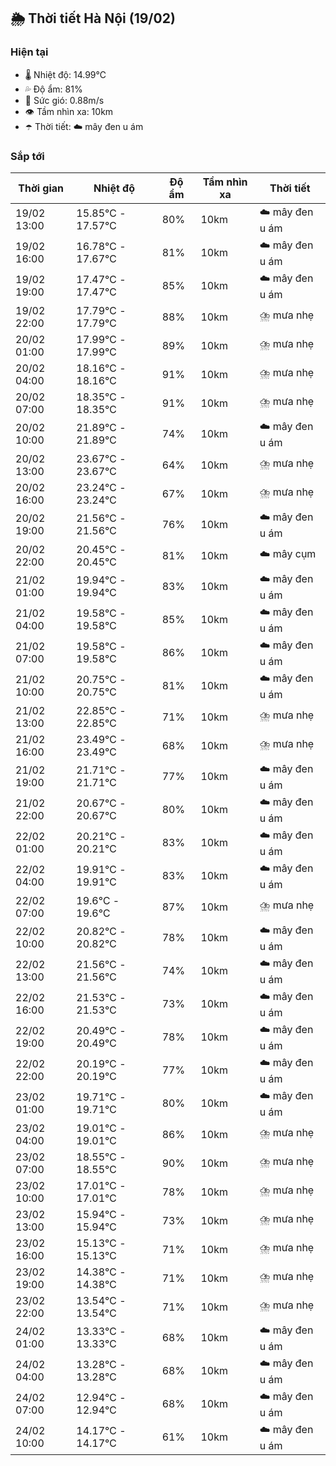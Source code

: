 ## 🌦️ Thời tiết Hà Nội (19/02)

### Hiện tại

- 🌡️ Nhiệt độ: 14.99℃
- 💦 Độ ẩm: 81%
- 💨 Sức gió: 0.88m/s
- 👁️ Tầm nhìn xa: 10km
- ☂️ Thời tiết: ☁️ mây đen u ám

### Sắp tới

| Thời gian | Nhiệt độ | Độ ẩm | Tầm nhìn xa | Thời tiết |
| --- | --- | --- | --- | --- |
| 19/02 13:00 | 15.85℃ - 17.57℃ | 80% | 10km | ☁️ mây đen u ám |
| 19/02 16:00 | 16.78℃ - 17.67℃ | 81% | 10km | ☁️ mây đen u ám |
| 19/02 19:00 | 17.47℃ - 17.47℃ | 85% | 10km | ☁️ mây đen u ám |
| 19/02 22:00 | 17.79℃ - 17.79℃ | 88% | 10km | ⛈️ mưa nhẹ |
| 20/02 01:00 | 17.99℃ - 17.99℃ | 89% | 10km | ⛈️ mưa nhẹ |
| 20/02 04:00 | 18.16℃ - 18.16℃ | 91% | 10km | ⛈️ mưa nhẹ |
| 20/02 07:00 | 18.35℃ - 18.35℃ | 91% | 10km | ⛈️ mưa nhẹ |
| 20/02 10:00 | 21.89℃ - 21.89℃ | 74% | 10km | ☁️ mây đen u ám |
| 20/02 13:00 | 23.67℃ - 23.67℃ | 64% | 10km | ⛈️ mưa nhẹ |
| 20/02 16:00 | 23.24℃ - 23.24℃ | 67% | 10km | ⛈️ mưa nhẹ |
| 20/02 19:00 | 21.56℃ - 21.56℃ | 76% | 10km | ☁️ mây đen u ám |
| 20/02 22:00 | 20.45℃ - 20.45℃ | 81% | 10km | ☁️ mây cụm |
| 21/02 01:00 | 19.94℃ - 19.94℃ | 83% | 10km | ☁️ mây đen u ám |
| 21/02 04:00 | 19.58℃ - 19.58℃ | 85% | 10km | ☁️ mây đen u ám |
| 21/02 07:00 | 19.58℃ - 19.58℃ | 86% | 10km | ☁️ mây đen u ám |
| 21/02 10:00 | 20.75℃ - 20.75℃ | 81% | 10km | ☁️ mây đen u ám |
| 21/02 13:00 | 22.85℃ - 22.85℃ | 71% | 10km | ⛈️ mưa nhẹ |
| 21/02 16:00 | 23.49℃ - 23.49℃ | 68% | 10km | ⛈️ mưa nhẹ |
| 21/02 19:00 | 21.71℃ - 21.71℃ | 77% | 10km | ☁️ mây đen u ám |
| 21/02 22:00 | 20.67℃ - 20.67℃ | 80% | 10km | ☁️ mây đen u ám |
| 22/02 01:00 | 20.21℃ - 20.21℃ | 83% | 10km | ☁️ mây đen u ám |
| 22/02 04:00 | 19.91℃ - 19.91℃ | 83% | 10km | ☁️ mây đen u ám |
| 22/02 07:00 | 19.6℃ - 19.6℃ | 87% | 10km | ⛈️ mưa nhẹ |
| 22/02 10:00 | 20.82℃ - 20.82℃ | 78% | 10km | ☁️ mây đen u ám |
| 22/02 13:00 | 21.56℃ - 21.56℃ | 74% | 10km | ☁️ mây đen u ám |
| 22/02 16:00 | 21.53℃ - 21.53℃ | 73% | 10km | ☁️ mây đen u ám |
| 22/02 19:00 | 20.49℃ - 20.49℃ | 78% | 10km | ☁️ mây đen u ám |
| 22/02 22:00 | 20.19℃ - 20.19℃ | 77% | 10km | ☁️ mây đen u ám |
| 23/02 01:00 | 19.71℃ - 19.71℃ | 80% | 10km | ☁️ mây đen u ám |
| 23/02 04:00 | 19.01℃ - 19.01℃ | 86% | 10km | ⛈️ mưa nhẹ |
| 23/02 07:00 | 18.55℃ - 18.55℃ | 90% | 10km | ⛈️ mưa nhẹ |
| 23/02 10:00 | 17.01℃ - 17.01℃ | 78% | 10km | ⛈️ mưa nhẹ |
| 23/02 13:00 | 15.94℃ - 15.94℃ | 73% | 10km | ⛈️ mưa nhẹ |
| 23/02 16:00 | 15.13℃ - 15.13℃ | 71% | 10km | ⛈️ mưa nhẹ |
| 23/02 19:00 | 14.38℃ - 14.38℃ | 71% | 10km | ⛈️ mưa nhẹ |
| 23/02 22:00 | 13.54℃ - 13.54℃ | 71% | 10km | ⛈️ mưa nhẹ |
| 24/02 01:00 | 13.33℃ - 13.33℃ | 68% | 10km | ☁️ mây đen u ám |
| 24/02 04:00 | 13.28℃ - 13.28℃ | 68% | 10km | ☁️ mây đen u ám |
| 24/02 07:00 | 12.94℃ - 12.94℃ | 68% | 10km | ☁️ mây đen u ám |
| 24/02 10:00 | 14.17℃ - 14.17℃ | 61% | 10km | ☁️ mây đen u ám |
